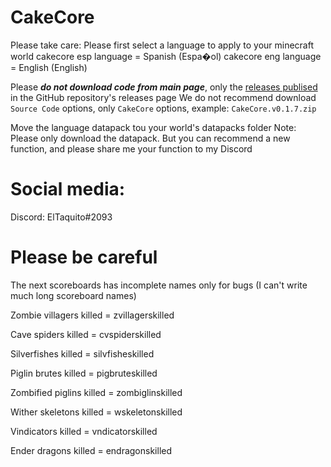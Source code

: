 # CakeCore
 

Please take care:
Please first select a language to apply to your minecraft world
cakecore esp language = Spanish (Espa�ol)
cakecore eng language = English (English)

Please ***do not download code from main page***, only the [releases publised](https://github.com/tacozyt/CakeCore/releases) in the GitHub repository's releases page
We do not recommend download `Source Code` options, only `CakeCore` options, example: `CakeCore.v0.1.7.zip`

Move the language datapack tou your world's datapacks folder
Note: Please only download the datapack.
But you can recommend a new function, and please share me your function to my Discord

# Social media:
Discord: ElTaquito#2093


# Please be careful


The next scoreboards has incomplete names only for bugs (I can't write much long scoreboard names)

Zombie villagers killed = zvillagerskilled

Cave spiders killed = cvspiderskilled

Silverfishes killed = silvfisheskilled

Piglin brutes killed = pigbruteskilled

Zombified piglins killed = zombiglinskilled

Wither skeletons killed = wskeletonskilled

Vindicators killed = vndicatorskilled

Ender dragons killed = endragonskilled
